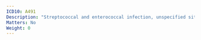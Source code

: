 ```yaml
---
ICD10: A491
Description: "Streptococcal and enterococcal infection, unspecified site"
Matters: No
Weight: 0
---
```

